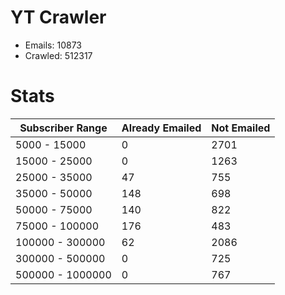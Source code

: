 # YT Crawler
- Emails: 10873
- Crawled: 512317

# Stats
| Subscriber Range  | Already Emailed | Not Emailed |
|-------|-------|-------|
| 5000 - 15000 | 0 | 2701 |
| 15000 - 25000 | 0 | 1263 |
| 25000 - 35000 | 47 | 755 |
| 35000 - 50000 | 148 | 698 |
| 50000 - 75000 | 140 | 822 |
| 75000 - 100000 | 176 | 483 |
| 100000 - 300000 | 62 | 2086 |
| 300000 - 500000 | 0 | 725 |
| 500000 - 1000000 | 0 | 767 |

